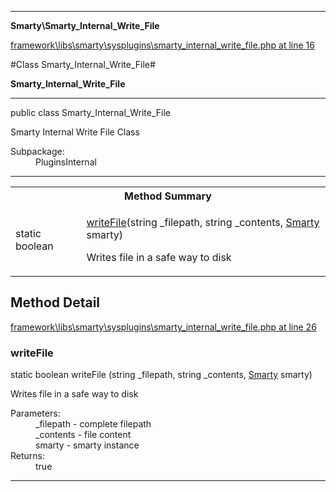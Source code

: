 

- - -

**Smarty\Smarty_Internal_Write_File**


<a href="https://github.com/JeyDotC/Hirudo/blob/master/framework/libs/smarty/sysplugins/smarty_internal_write_file.php#L16" >framework\libs\smarty\sysplugins\smarty_internal_write_file.php at line 16</a>

#Class Smarty_Internal_Write_File#

**Smarty_Internal_Write_File**




- - -

<p class="signature"><span class='k'>public  class</span> <span class='nx'>Smarty_Internal_Write_File</span></p>

<div class="comment" id="overview_description"><p>Smarty Internal Write File Class</p></div>

<dl>
<dt>Subpackage:</dt>
<dd>PluginsInternal</dd>
</dl>


- - -

<table id="summary_method">
<tr><th colspan="2">Method Summary</th></tr>
<tr>
<td><span class='k'>static </span> <span class='nx'>boolean</span></td>
<td class="description"><p class="name"><a href="#writefile">writeFile</a>(string _filepath, string _contents, <a href="https://github.com/JeyDotC/Hirudo/blob/master/smarty/Smarty.md">Smarty</a> smarty)</p><p class="description">Writes file in a safe way to disk</p></td>
</tr>
</table>

<h2 id="detail_method">Method Detail</h2>

<a href="https://github.com/JeyDotC/Hirudo/blob/master/framework/libs/smarty/sysplugins/smarty_internal_write_file.php#L26" >framework\libs\smarty\sysplugins\smarty_internal_write_file.php at line 26</a>

<h3 id="writeFile()">writeFile</h3>
<span class='k'>static </span> <span class='nx'>boolean</span> <span class='nf'>writeFile</span> (string _filepath, string _contents, <a href="https://github.com/JeyDotC/Hirudo/blob/master/smarty/Smarty.md">Smarty</a> smarty)

<div class="details">
<p>Writes file in a safe way to disk</p><dl>
<dt>Parameters:</dt>
<dd>_filepath - complete filepath</dd>
<dd>_contents - file content</dd>
<dd>smarty - smarty instance</dd>
<dt>Returns:</dt>
<dd>true</dd>
</dl>

</div>

- - -

